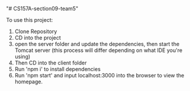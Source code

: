 "# CS157A-section09-team5" 

To use this project:
1. Clone Repository
2. CD into the project
3. open the server folder and update the dependencies, then start the Tomcat server (this process will differ depending on what IDE you're using) 
4. Then CD into the client folder
5. Run 'npm i' to install dependencies
6. Run 'npm start' and input localhost:3000 into the browser to view the homepage.
